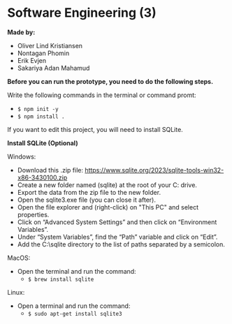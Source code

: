 # Software Engineering (3)

**Made by:**
 - Oliver Lind Kristiansen
 - Nontagan Phomin
 - Erik Evjen
 - Sakariya Adan Mahamud

**Before you can run the prototype, you need to do the following steps.**

Write the following commands in the terminal or command promt:
   - `$ npm init -y`
   - `$ npm install .`

If you want to edit this project, you will need to install SQLite.

**Install SQLite (Optional)**

  Windows:
   - Download this .zip file: https://www.sqlite.org/2023/sqlite-tools-win32-x86-3430100.zip
   - Create a new folder named (sqlite) at the root of your C: drive.
   - Export the data from the zip file to the new folder.
   - Open the sqlite3.exe file (you can close it after).
   - Open the file explorer and (right-click) on "This PC" and select properties.
   - Click on “Advanced System Settings” and then click on “Environment Variables”.
   - Under “System Variables”, find the “Path” variable and click on “Edit”.
   - Add the C:\sqlite directory to the list of paths separated by a semicolon.

  MacOS:
   - Open the terminal and run the command:
       - `$ brew install sqlite`

  Linux:
   - Open a terminal and run the command:
       - `$ sudo apt-get install sqlite3`
